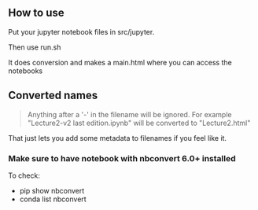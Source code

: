 ## How to use
Put your jupyter notebook files in src/jupyter.

Then use run.sh

It does conversion and makes a main.html where you can access the notebooks

## Converted names
> Anything after a '-' in the filename will be ignored. For example "Lecture2-v2 last edition.ipynb" will be converted to "Lecture2.html"

That just lets you add some metadata to filenames if you feel like it. 

### Make sure to have notebook with nbconvert 6.0+ installed
To check:
- pip show nbconvert
- conda list nbconvert